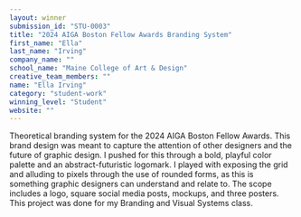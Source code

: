 ```yaml
---
layout: winner
submission_id: "STU-0003"
title: "2024 AIGA Boston Fellow Awards Branding System"
first_name: "Ella"
last_name: "Irving"
company_name: ""
school_name: "Maine College of Art & Design"
creative_team_members: ""
name: "Ella Irving"
category: "student-work"
winning_level: "Student"
website: ""
---
```


Theoretical branding system for the 2024 AIGA Boston Fellow Awards. This brand design was meant to capture the attention of other designers and the future of graphic design. I pushed for this through a bold, playful color palette and an abstract-futuristic logomark. I played with exposing the grid and alluding to pixels through the use of rounded forms, as this is something graphic designers can understand and relate to. The scope includes a logo, square social media posts, mockups, and three posters. This project was done for my Branding and Visual Systems class.
